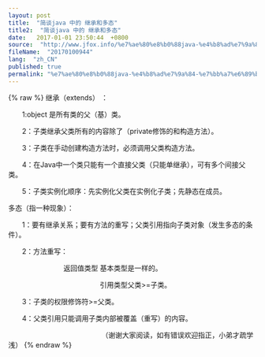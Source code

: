 ```yaml
---
layout: post
title:  "简谈java 中的 继承和多态"
title2:  "简谈java 中的 继承和多态"
date:   2017-01-01 23:50:44  +0800
source:  "http://www.jfox.info/%e7%ae%80%e8%b0%88java-%e4%b8%ad%e7%9a%84-%e7%bb%a7%e6%89%bf%e5%92%8c%e5%a4%9a%e6%80%81.html"
fileName:  "20170100944"
lang:  "zh_CN"
published: true
permalink: "%e7%ae%80%e8%b0%88java-%e4%b8%ad%e7%9a%84-%e7%bb%a7%e6%89%bf%e5%92%8c%e5%a4%9a%e6%80%81.html"
---
```

{% raw %}
继承（extends） ：

　　1:object 是所有类的父（基）类。

　　2：子类继承父类所有的内容除了（private修饰的和构造方法）。

　　3：子类在手动创建构造方法时，必须调用父类构造方法。

　　4：在Java中一个类只能有一个直接父类（只能单继承），可有多个间接父类。

　　5：子类实例化顺序：先实例化父类在实例化子类；先静态在成员。

多态（指一种现象）：

　　1：要有继承关系；要有方法的重写；父类引用指向子类对象（发生多态的条件）。

　　2：方法重写：

　　　　　　　　返回值类型 基本类型是一样的。

　　　　　　　　　　　　　 引用类型父类>=子类。

　　3：子类的权限修饰符>=父类。

　　4：父类引用只能调用子类内部被覆盖（重写）的内容。

　　　　　　　　　　　　　　（谢谢大家阅读，如有错误欢迎指正，小弟才疏学浅）
{% endraw %}